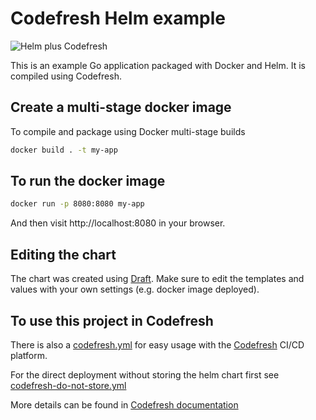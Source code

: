 # Codefresh Helm example

![Helm plus Codefresh](codefresh-helm.jpg)

This is an example Go application packaged with Docker and Helm.
It is compiled using Codefresh.


## Create a multi-stage docker image

To compile and package using Docker multi-stage builds

```bash
docker build . -t my-app
```

## To run the docker image

```bash
docker run -p 8080:8080 my-app
```

And then visit http://localhost:8080 in your browser.

## Editing the chart

The chart was created using [Draft](draft.sh). Make sure to edit the templates and values
with your own settings (e.g. docker image deployed).

## To use this project in Codefresh

There is also a [codefresh.yml](codefresh.yml) for easy usage with the [Codefresh](codefresh.io) CI/CD platform.

For the direct deployment without storing the helm chart first see [codefresh-do-not-store.yml](codefresh-do-not-store.yml)

More details can be found in [Codefresh documentation](https://codefresh.io/docs/docs/yaml-examples/examples/helm)

